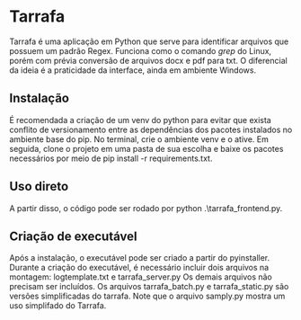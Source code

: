 # Tarrafa
Tarrafa é uma aplicação em Python que serve para identificar arquivos que possuem um padrão Regex. Funciona como o comando *grep* do Linux, porém com prévia conversão de arquivos docx e pdf para txt. O diferencial da ideia é a praticidade da interface, ainda em ambiente Windows.

## Instalação
É recomendada a criação de um venv do python para evitar que exista conflito de versionamento entre as dependências dos pacotes instalados no ambiente base do pip. No terminal, crie o ambiente venv e o ative. Em seguida, clone o projeto em uma pasta de sua escolha e baixe os pacotes necessários por meio de pip install -r requirements.txt.

## Uso direto
A partir disso, o código pode ser rodado por python .\tarrafa_frontend.py.

## Criação de executável
Após a instalação, o executável pode ser criado a partir do pyinstaller. Durante a criação do executável, é necessário incluir dois arquivos na montagem: logtemplate.txt e tarrafa_server.py
Os demais arquivos não precisam ser incluídos. Os arquivos tarrafa_batch.py e tarrafa_static.py são versões simplificadas do tarrafa. Note que o arquivo samply.py mostra um uso simplifado do Tarrafa.
